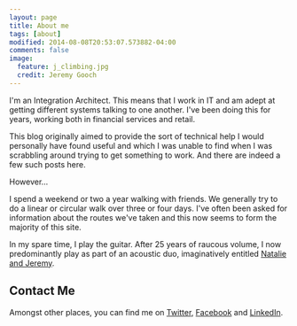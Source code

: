 ```yaml
---
layout: page
title: About me
tags: [about]
modified: 2014-08-08T20:53:07.573882-04:00
comments: false
image:
  feature: j_climbing.jpg
  credit: Jeremy Gooch
---
```


I'm an Integration Architect. This means that I work in IT and am adept at getting different systems talking to one another.  I've been doing this for years, working both in financial services and retail.

This blog originally aimed to provide the sort of technical help I would personally have found useful and which I was unable to find when I was scrabbling around trying to get something to work.  And there are indeed a few such posts here.

However...

I spend a weekend or two a year walking with friends.  We generally try to do a linear or circular walk over three or four days.  I've often been asked for information about the routes we've taken and this now seems to form the majority of this site.

In my spare time, I play the guitar.  After 25 years of raucous volume, I now predominantly play as part of an acoustic duo, imaginatively entitled [Natalie and Jeremy][NatalieAndJeremy].


## Contact Me

Amongst other places, you can find me on [Twitter][Twitter], [Facebook][Facebook] and [LinkedIn][LinkedIn].



[Twitter]: https://twitter.com/goochjs
[Facebook]: https://www.facebook.com/goochjs
[LinkedIn]: https://www.linkedin.com/in/jeremygooch
[NatalieAndJeremy]: http://www.natalieandjeremy.co.uk